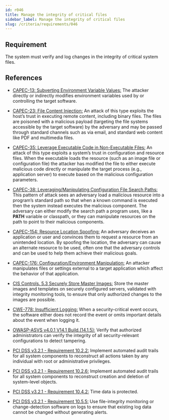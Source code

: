 ```yaml
---
id: r046
title: Manage the integrity of critical files
sidebar_label: Manage the integrity of critical files
slug: /criteria/requirements/046
---
```


## Requirement

The system must verify
and log changes in the integrity
of critical system files.

## References

- [CAPEC-13: Subverting Environment Variable Values:](https://capec.mitre.org/data/definitions/13.html)
The attacker directly
or indirectly modifies environment variables used
by or controlling the target software.

- [CAPEC-23: File Content Injection:](https://capec.mitre.org/data/definitions/23.html)
An attack of this type exploits
the host’s trust in executing remote content,
including binary files.
The files are poisoned with a malicious payload
(targeting the file systems accessible by the target software)
by the adversary
and may be passed through standard channels
such as via email,
and standard web content
like PDF and multimedia files.

- [CAPEC-35: Leverage Executable Code in Non-Executable Files:](https://capec.mitre.org/data/definitions/35.html)
An attack of this type exploits
a system’s trust in configuration
and resource files.
When the executable loads the resource
(such as an image file or configuration file)
the attacker has modified the file
to either execute malicious code directly
or manipulate the target process
(e.g., application server) to execute
based on the malicious configuration parameters.

- [CAPEC-38: Leveraging/Manipulating Configuration File Search Paths:](https://capec.mitre.org/data/definitions/38.html)
This pattern of attack
sees an adversary load a malicious resource
into a program’s standard path
so that when a known command is executed
then the system instead executes the malicious component.
The adversary
can either modify the search path a program uses,
like a **PATH** variable or classpath,
or they can manipulate resources
on the path to point
to their malicious components.

- [CAPEC-154: Resource Location Spoofing:](https://capec.mitre.org/data/definitions/154.html)
An adversary deceives an application
or user and convinces them to request a resource
from an unintended location.
By spoofing the location,
the adversary can cause
an alternate resource to be used,
often one that the adversary controls
and can be used to help them achieve
their malicious goals.

- [CAPEC-176: Configuration/Environment Manipulation:](https://capec.mitre.org/data/definitions/176.html)
An attacker manipulates files
or settings external to a target application
which affect the behavior
of that application.

- [CIS Controls. 5.3 Securely Store Master Images:](https://www.cisecurity.org/controls/)
Store the master images
and templates on securely configured servers,
validated with integrity monitoring tools,
to ensure that only authorized changes
to the images are possible.

- [CWE-778: Insufficient Logging:](https://cwe.mitre.org/data/definitions/778.html)
When a security-critical event occurs,
the software either does not record the event
or omits important details
about the event when logging it.

- [OWASP-ASVS v4.0.1 V14.1 Build.(14.1.5):](https://owasp.org/www-pdf-archive/OWASP_Application_Security_Verification_Standard_4.0-en.pdf)
Verify that authorized administrators
can verify the integrity
of all security-relevant configurations
to detect tampering.

- [PCI DSS v3.2.1 - Requirement 10.2.2:](https://www.pcisecuritystandards.org/documents/PCI_DSS_v3-2-1.pdf)
Implement automated audit trails
for all system components to reconstruct
all actions taken by any individual
with root or administrative privileges.

- [PCI DSS v3.2.1 - Requirement 10.2.6:](https://www.pcisecuritystandards.org/documents/PCI_DSS_v3-2-1.pdf)
Implement automated audit trails
for all system components
to reconstruct creation
and deletion of system-level objects.

- [PCI DSS v3.2.1 - Requirement 10.4.2:](https://www.pcisecuritystandards.org/documents/PCI_DSS_v3-2-1.pdf)
Time data is protected.

- [PCI DSS v3.2.1 - Requirement 10.5.5:](https://www.pcisecuritystandards.org/documents/PCI_DSS_v3-2-1.pdf)
Use file-integrity monitoring
or change-detection software on logs
to ensure that existing log data
cannot be changed without generating alerts.
